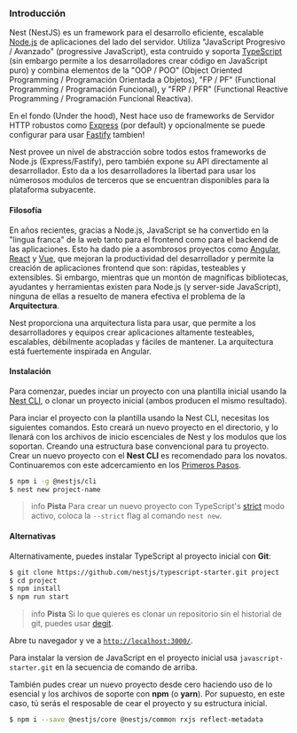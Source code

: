 <!-- ### Introduction -->
### Introducción

<!-- Nest (NestJS) is a framework for building efficient, scalable [Node.js](https://nodejs.org/) server-side applications. It uses progressive JavaScript, is built with and fully supports [TypeScript](http://www.typescriptlang.org/) (yet still enables developers to code in pure JavaScript) and combines elements of OOP (Object Oriented Programming), FP (Functional Programming), and FRP (Functional Reactive Programming). -->

Nest (NestJS) es un framework para el desarrollo eficiente, escalable [Node.js](https://nodejs.org/) de aplicaciones del lado del servidor. Utiliza "JavaScript Progresivo / Avanzado" (progressive JavaScript), esta contruido y soporta [TypeScript](http://www.typescriptlang.org/) (sin embargo permite a los desarrolladores crear código en JavaScript puro) y combina elementos de la "OOP / POO" (Object Oriented Programming / Programación Orientada a Objetos), "FP / PF" (Functional Programming / Programación Funcional), y "FRP / PFR" (Functional Reactive Programming / Programación Funcional Reactiva).

<!-- Under the hood, Nest makes use of robust HTTP Server frameworks like [Express](https://expressjs.com/) (the default) and optionally can be configured to use [Fastify](https://github.com/fastify/fastify) as well! -->

En el fondo (Under the hood), Nest hace uso de frameworks de Servidor HTTP robustos como [Express](https://expressjs.com/) (por default) y opcionalmente se puede configurar para usar [Fastify](https://github.com/fastify/fastify) tambien!

<!-- Nest provides a level of abstraction above these common Node.js frameworks (Express/Fastify), but also exposes their APIs directly to the developer. This gives developers the freedom to use the myriad of third-party modules which are available for the underlying platform. -->

Nest provee un nivel de abstracción sobre todos estos frameworks de Node.js (Express/Fastify), pero también expone su API directamente al desarrollador. Esto da a los desarrolladores la libertad para usar los númerosos modulos de terceros que se encuentran disponibles para la plataforma subyacente.

<!-- #### Philosophy -->
#### Filosofía

<!-- In recent years, thanks to Node.js, JavaScript has become the “lingua franca” of the web for both front and backend applications. This has given rise to awesome projects like [Angular](https://angular.io/), [React](https://github.com/facebook/react) and [Vue](https://github.com/vuejs/vue), which improve developer productivity and enable the creation of fast, testable, and extensible frontend applications. However, while plenty of superb libraries, helpers, and tools exist for Node (and server-side JavaScript), none of them effectively solve the main problem of - **Architecture**. -->

En años recientes, gracias a Node.js, JavaScript se ha convertido en la "lingua franca" de la web tanto para el frontend como para el backend de las aplicaciones. Esto ha dado pie a asombrosos proyectos como [Angular](https://angular.io/), [React](https://github.com/facebook/react) y [Vue](https://github.com/vuejs/vue), que mejoran la productividad del desarrollador y permite la creación de aplicaciones frontend que son: rápidas, testeables y extensibles. Si embargo,  mientras que un montón de magníficas bibliotecas, ayudantes y herramientas existen para Node.js (y server-side JavaScript), ninguna de ellas a resuelto de manera efectiva el problema de la **Arquitectura**.

<!-- Nest provides an out-of-the-box application architecture which allows developers and teams to create highly testable, scalable, loosely coupled, and easily maintainable applications. The architecture is heavily inspired by Angular. -->

Nest proporciona una arquitectura lista para usar, que permite a los desarrolladores y equipos crear aplicaciones altamente testeables, escalables, débilmente acopladas y fáciles de mantener. La arquitectura está fuertemente inspirada en Angular. 

<!-- #### Installation -->
#### Instalación

<!-- To get started, you can either scaffold the project with the [Nest CLI](/cli/overview), or clone a starter project (both will produce the same outcome). -->
Para comenzar, puedes inciar un proyecto con una plantilla inicial usando la [Nest CLI](/cli/overview), o clonar un proyecto inicial (ambos producen el mismo resultado).

<!-- To scaffold the project with the Nest CLI, run the following commands. This will create a new project directory, and populate the directory with the initial core Nest files and supporting modules, creating a conventional base structure for your project. Creating a new project with the **Nest CLI** is recommended for first-time users. We'll continue with this approach in [First Steps](first-steps). -->

Para inciar el proyecto con la plantilla usando la Nest CLI, necesitas los siguientes comandos. Esto creará un nuevo proyecto en el directorio, y lo llenará con los archivos de inicio escenciales de Nest y los modulos que los soportan. Creando una estructura base convencional para tu proyecto. Crear un nuevo proyecto con el **Nest CLI** es recomendado para los novatos. Continuaremos con este adcercamiento en los  [Primeros Pasos](first-steps).

```bash
$ npm i -g @nestjs/cli
$ nest new project-name
```

<!-- > info **Hint** To create a new project with TypeScript's [strict](https://www.typescriptlang.org/tsconfig#strict) mode enabled, pass the `--strict` flag to the `nest new` command.  -->
> info **Pista** Para crear un nuevo proyecto con TypeScript's [strict](https://www.typescriptlang.org/tsconfig#strict) modo activo, coloca la `--strict` flag al comando `nest new`.

<!-- #### Alternatives -->
#### Alternativas

<!-- Alternatively, to install the TypeScript starter project with **Git**: -->
Alternativamente, puedes instalar TypeScript al proyecto inicial con **Git**:

```bash
$ git clone https://github.com/nestjs/typescript-starter.git project
$ cd project
$ npm install
$ npm run start
```

<!-- > info **Hint** If you'd like to clone the repository without the git history, you can use [degit](https://github.com/Rich-Harris/degit). -->
> info **Pista** Si lo que quieres es clonar un repositorio sin el historial de git, puedes usar [degit](https://github.com/Rich-Harris/degit).

<!-- Open your browser and navigate to [`http://localhost:3000/`](http://localhost:3000/). -->
Abre tu navegador y ve a  [`http://localhost:3000/`](http://localhost:3000/).

<!-- To install the JavaScript flavor of the starter project, use `javascript-starter.git` in the command sequence above. -->
Para instalar la version de JavaScript en el proyecto inicial usa `javascript-starter.git` en la secuencia de comando de arriba.

<!-- You can also manually create a new project from scratch by installing the core and supporting files with **npm** (or **yarn**). In this case, of course, you'll be responsible for creating the project boilerplate files yourself. -->
También pudes crear un nuevo proyecto desde cero haciendo uso de lo esencial y los archivos de soporte con **npm** (o **yarn**). 
Por supuesto, en este caso, tú serás el resposable de cear el proyecto y su estructura inicial.

```bash
$ npm i --save @nestjs/core @nestjs/common rxjs reflect-metadata
```
